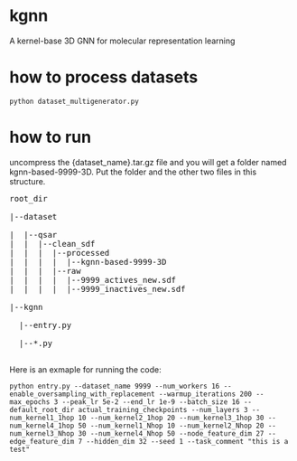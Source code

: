 # kgnn
A kernel-base 3D GNN for molecular representation learning

<!-- # dataset
This repo does NOT include the dataset. Please download the dataset from https://github.com/PattanaikL/chiral_gnn/tree/cda134523996d26f94f4c92ffad8c373d79731a0/data/d4_docking -->

# how to process datasets

`python dataset_multigenerator.py`

# how to run
uncompress the {dataset_name}.tar.gz file and you will get a folder named kgnn-based-9999-3D. Put the folder and the other two files in this structure.

<pre>
root_dir

|--dataset

|  |--qsar
|  |  |--clean_sdf
|  |  |  |--processed
|  |  |  |  |--kgnn-based-9999-3D
|  |  |  |--raw
|  |  |  |  |--9999_actives_new.sdf
|  |  |  |  |--9999_inactives_new.sdf
  
|--kgnn

  |--entry.py

  |--*.py

</pre>

Here is an exmaple for running the code:

`python entry.py --dataset_name 9999 --num_workers 16 --enable_oversampling_with_replacement --warmup_iterations 200 --max_epochs 3 --peak_lr 5e-2 --end_lr 1e-9 --batch_size 16 --default_root_dir actual_training_checkpoints --num_layers 3 --num_kernel1_1hop 10 --num_kernel2_1hop 20 --num_kernel3_1hop 30 --num_kernel4_1hop 50 --num_kernel1_Nhop 10 --num_kernel2_Nhop 20 --num_kernel3_Nhop 30 --num_kernel4_Nhop 50 --node_feature_dim 27 --edge_feature_dim 7 --hidden_dim 32 --seed 1 --task_comment "this is a test"`
